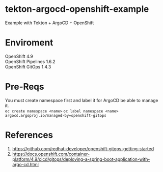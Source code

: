 # tekton-argocd-openshift-example
Example with Tekton + ArgoCD + OpenShift

# Enviroment

OpenShift 4.9   
OpenShift Pipelines 1.6.2   
OpenShift GitOps 1.4.3   

# Pre-Reqs

You must create namespace first and label it for ArgoCD be able to manage it.  
`oc create namespace <name>`
`oc label namespace <name> argocd.argoproj.io/managed-by=openshift-gitops` 

# References

1. https://github.com/redhat-developer/openshift-gitops-getting-started
2. https://docs.openshift.com/container-platform/4.9/cicd/gitops/deploying-a-spring-boot-application-with-argo-cd.html